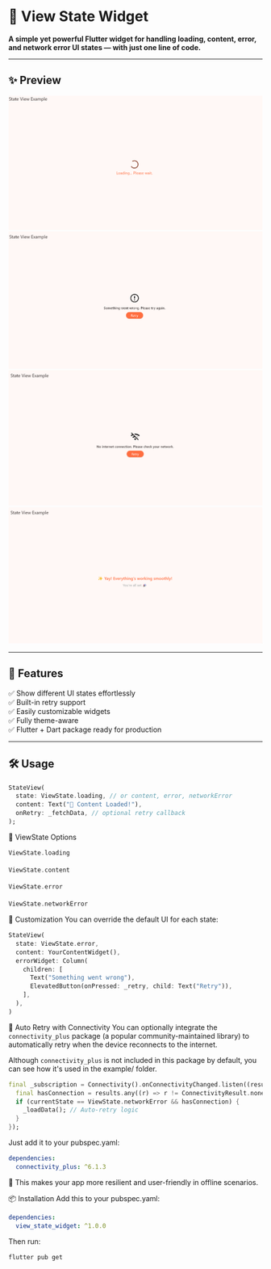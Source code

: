 # 🧩 View State Widget

**A simple yet powerful Flutter widget for handling loading, content, error, and network error UI states — with just one line of code.**

---

## ✨ Preview

![Loading](https://raw.githubusercontent.com/May-Hemade/state_view/master/screenshots/loading.png)
![Error](https://raw.githubusercontent.com/May-Hemade/state_view/master/screenshots/error.png)  
![Network](https://raw.githubusercontent.com/May-Hemade/state_view/master/screenshots/network.png)
![Content](https://raw.githubusercontent.com/May-Hemade/state_view/master/screenshots/content.png)

---

## 🚀 Features

✅ Show different UI states effortlessly  
✅ Built-in retry support  
✅ Easily customizable widgets  
✅ Fully theme-aware  
✅ Flutter + Dart package ready for production

---

## 🛠 Usage

```dart
StateView(
  state: ViewState.loading, // or content, error, networkError
  content: Text("🎉 Content Loaded!"),
  onRetry: _fetchData, // optional retry callback
);
```

🎯 ViewState Options

```dart
ViewState.loading

ViewState.content

ViewState.error

ViewState.networkError
```

🎨 Customization
You can override the default UI for each state:

```dart
StateView(
  state: ViewState.error,
  content: YourContentWidget(),
  errorWidget: Column(
    children: [
      Text("Something went wrong"),
      ElevatedButton(onPressed: _retry, child: Text("Retry")),
    ],
  ),
)
```

🔁 Auto Retry with Connectivity
You can optionally integrate the `connectivity_plus` package (a popular community-maintained library) to automatically retry when the device reconnects to the internet.

Although `connectivity_plus` is not included in this package by default, you can see how it's used in the example/ folder.

```dart
final _subscription = Connectivity().onConnectivityChanged.listen((results) {
  final hasConnection = results.any((r) => r != ConnectivityResult.none);
  if (currentState == ViewState.networkError && hasConnection) {
    _loadData(); // Auto-retry logic
  }
});

```

Just add it to your pubspec.yaml:

```yaml
dependencies:
  connectivity_plus: ^6.1.3
```

📲 This makes your app more resilient and user-friendly in offline scenarios.

📦 Installation
Add this to your pubspec.yaml:

```yaml
dependencies:
  view_state_widget: ^1.0.0
```

Then run:

```bash
flutter pub get
```
